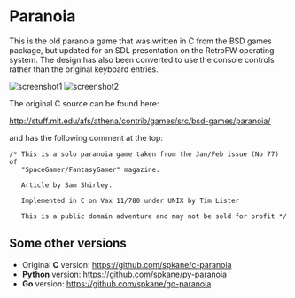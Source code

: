 # Paranoia

This is the old paranoia game that was written in C from the BSD games package, but updated for an SDL presentation on the RetroFW operating system. The design has also been converted to use the console controls rather than the original keyboard entries. 

![screenshot1](https://user-images.githubusercontent.com/381314/91680502-0e977600-eb11-11ea-8668-8adaddcfc9cc.png) ![screenshot2](https://user-images.githubusercontent.com/381314/91680511-12c39380-eb11-11ea-8512-1b3a2f61dbc2.png)

The original C source can be found here:

http://stuff.mit.edu/afs/athena/contrib/games/src/bsd-games/paranoia/

and has the following comment at the top:

    /* This is a solo paranoia game taken from the Jan/Feb issue (No 77) of
       "SpaceGamer/FantasyGamer" magazine.

       Article by Sam Shirley.

       Implemented in C on Vax 11/780 under UNIX by Tim Lister

       This is a public domain adventure and may not be sold for profit */

## Some other versions
* Original **C** version: https://github.com/spkane/c-paranoia
* **Python** version: https://github.com/spkane/py-paranoia
* **Go** version: https://github.com/spkane/go-paranoia

